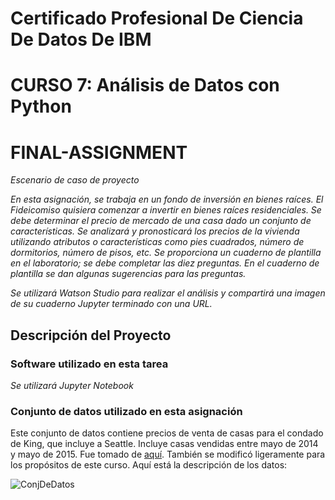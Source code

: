 # Certificado Profesional De Ciencia De Datos De IBM
# CURSO 7: Análisis de Datos con Python
# FINAL-ASSIGNMENT

_Escenario de caso de proyecto_

_En esta asignación, se trabaja en un fondo de inversión en bienes raíces. El Fideicomiso quisiera comenzar a invertir en bienes raíces residenciales. Se debe determinar el precio de mercado de una casa dado un conjunto de características. Se analizará y pronosticará los precios de la vivienda utilizando atributos o características como pies cuadrados, número de dormitorios, número de pisos, etc. Se proporciona un cuaderno de plantilla en el laboratorio; se debe completar las diez preguntas. En el cuaderno de plantilla se dan algunas sugerencias para las preguntas._

_Se utilizará Watson Studio para realizar el análisis y compartirá una imagen de su cuaderno Jupyter terminado con una URL._

## Descripción del Proyecto

### Software utilizado en esta tarea
_Se utilizará Jupyter Notebook_

### Conjunto de datos utilizado en esta asignación
Este conjunto de datos contiene precios de venta de casas para el condado de King, que incluye a Seattle. Incluye casas vendidas entre mayo de 2014 y mayo de 2015. Fue tomado de [aquí](https://www.kaggle.com/harlfoxem/housesalesprediction?utm_medium=Exinfluencer&utm_source=Exinfluencer&utm_content=000026UJ&utm_term=10006555&utm_id=NA-SkillsNetwork-wwwcourseraorg-SkillsNetworkCoursesIBMDeveloperSkillsNetworkDA0101ENSkillsNetwork20235326-2021-01-01). También se modificó ligeramente para los propósitos de este curso. Aquí está la descripción de los datos:

![ConjDeDatos](https://user-images.githubusercontent.com/70242784/151978375-4e1bff28-c54f-44db-8a4e-043474ad3f5e.PNG)
